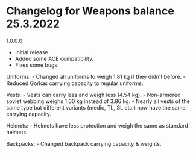 # Changelog for Weapons balance 25.3.2022

1.0.0.0
- Initial release.
- Added some ACE compatibility.
- Fixes some bugs.

Uniforms: 
    - Changed all uniforms to weigh 1.81 kg if they didn't before.
    - Reduced Gorkas carrying capacity to regular uniforms.
    
Vests:
    - Vests can carry less and weigh less (4.54 kg).
    - Non-armored soviet webbing weighs 1.00 kg instead of 3.86 kg.
    - Nearly all vests of the same type but different variants (medic, TL, SL etc.) now have the same carrying capacity.

Helmets:
    - Helmets have less protection and weigh the same as standard helmets.

Backpacks:
    - Changed backpack carrying capacity & weights.
